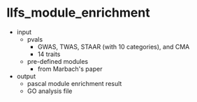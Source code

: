 # llfs_module_enrichment

- input
  - pvals
    - GWAS, TWAS, STAAR (with 10 categories), and CMA
    - 14 traits
  - pre-defined modules
    - from Marbach's paper
- output
  - pascal module enrichment result
  - GO analysis file
